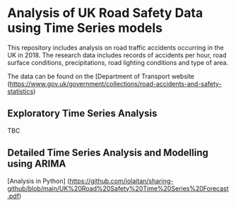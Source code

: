# Analysis of UK Road Safety Data using Time Series models

This repository includes analysis on road traffic accidents occurring in the UK in 2018. The research data includes records of accidents per hour, road surface conditions, precipitations, road lighting conditions and type of area.


The data can be found on the [Department of Transport website (https://www.gov.uk/government/collections/road-accidents-and-safety-statistics)

## Exploratory Time Series Analysis

TBC

## Detailed Time Series Analysis and Modelling using ARIMA

[Analysis in Python] (https://github.com/iolaitan/sharing-github/blob/main/UK%20Road%20Safety%20Time%20Series%20Forecast.pdf)
